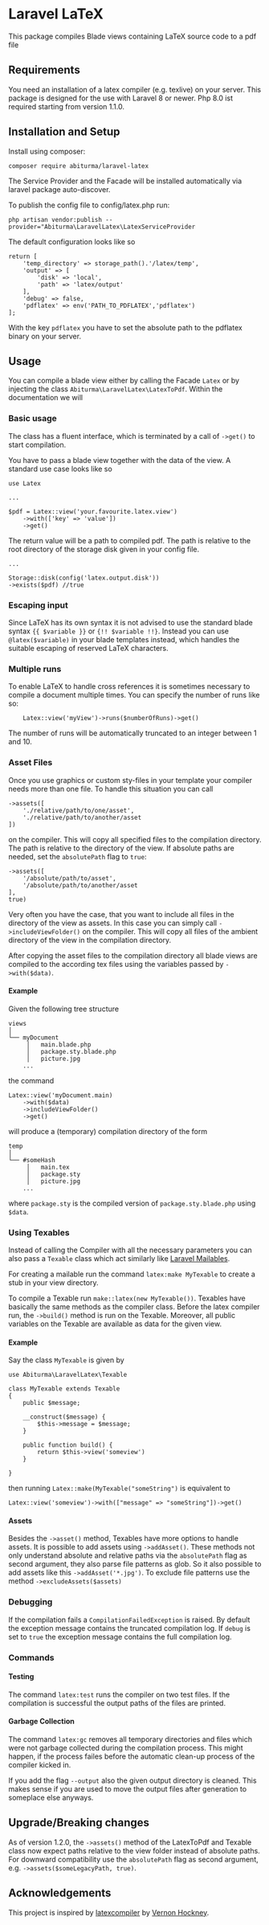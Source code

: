 # Laravel LaTeX

This package compiles Blade views containing LaTeX source code to a pdf file

## Requirements

You need an installation of a latex compiler (e.g. texlive) on your server. This package is designed for the use with Laravel 8 or newer. Php 8.0 ist required starting from version 1.1.0.  


## Installation and Setup

Install using composer:

`composer require abiturma/laravel-latex`

The Service Provider and the Facade will be installed automatically via laravel package auto-discover. 

To publish the config file to config/latex.php run:

`php artisan vendor:publish --provider="Abiturma\LaravelLatex\LatexServiceProvider`

The default configuration looks like so 

```
return [
    'temp_directory' => storage_path().'/latex/temp',
    'output' => [
        'disk' => 'local',
        'path' => 'latex/output' 
    ],
    'debug' => false, 
    'pdflatex' => env('PATH_TO_PDFLATEX','pdflatex')
];
```

With the key `pdflatex` you have to set the absolute path to the pdflatex binary on your server. 


## Usage

You can compile a blade view either by calling the Facade `Latex` or by injecting the class `Abiturma\LaravelLatex\LatexToPdf`. Within the documentation we will 


### Basic usage

The class has a fluent interface, which is terminated by a call of `->get()` to start compilation. 

You have to pass a blade view together with the data of the view. A standard use case looks like so 

```
use Latex

...

$pdf = Latex::view('your.favourite.latex.view')
    ->with(['key' => 'value'])
    ->get()

```
The return value will be a path to compiled pdf. The path is relative to the root directory of the storage disk given in your config file.  

```
...

Storage::disk(config('latex.output.disk'))
->exists($pdf) //true 

```


### Escaping input

Since LaTeX has its own syntax it is not advised to use the standard blade syntax `{{ $variable }}` or `{!! $variable !!}`. Instead you can use `@latex($variable)` in your blade templates instead, which handles the suitable escaping of reserved LaTeX characters. 


### Multiple runs

To enable LaTeX to handle cross references it is sometimes necessary to compile a document multiple times. You can specify the number of runs like so:  
```
    Latex::view('myView')->runs($numberOfRuns)->get()
```
The number of runs will be automatically truncated to an integer between 1 and 10. 

### Asset Files

Once you use graphics or custom sty-files in your template your compiler needs more than one file. To handle this situation you can call 
```
->assets([
    './relative/path/to/one/asset',
    './relative/path/to/another/asset
])
``` 
on the compiler. This will copy all specified files to the compilation directory. The path is relative to the directory of the view. If absolute paths are needed, set the `absolutePath` flag to `true`: 
```
->assets([
    '/absolute/path/to/asset',
    '/absolute/path/to/another/asset
],
true)
``` 

Very often you have the case, that you want to include all files in the directory of the view as assets. In this case you can simply call `->includeViewFolder()` on the compiler. This will copy all files of the ambient directory of the view in the compilation directory.

 After copying the asset files to the compilation directory all blade views are compiled to the according tex files using the variables passed by `->with($data)`. 

#### Example 

Given the following tree structure 
```
views
│
└── myDocument
     │   main.blade.php
     │   package.sty.blade.php 
     │   picture.jpg
    ...
```
the command
```
Latex::view('myDocument.main)
    ->with($data)
    ->includeViewFolder()
    ->get()
```
will produce a (temporary) compilation directory of the form 
```
temp
│
└── #someHash
     │   main.tex
     │   package.sty 
     │   picture.jpg
    ...
```
where `package.sty` is the compiled version of `package.sty.blade.php` using `$data`. 


### Using Texables
Instead of calling the Compiler with all the necessary parameters you can also pass a `Texable` class which act similarly like [Laravel Mailables](https://laravel.com/docs/master/mail#generating-mailables). 

For creating a mailable run the command `latex:make MyTexable` to create a stub in your view directory. 

To compile a Texable run `make::latex(new MyTexable())`. Texables have basically the same methods as the compiler class. Before the latex compiler run, the `->build()` method is run on the Texable. Moreover, all public variables on the Texable are available as data for the given view. 

#### Example 

Say the class `MyTexable` is given by

```
use Abiturma\LaravelLatex\Texable

class MyTexable extends Texable
{
    public $message;     

    __construct($message) {
        $this->message = $message;        
    }

    public function build() {
        return $this->view('someview')
    }
    
}

```
then running `Latex::make(MyTexable("someString")` is equivalent to 
```
Latex::view('someview')->with(["message" => "someString"])->get()
```

#### Assets
Besides the `->asset()` method, Texables have more options to handle assets. It is possible to add assets using `->addAsset()`. These methods not only understand absolute and relative paths via the `absolutePath` flag as second argument, they also parse file patterns as glob. So it also possible to add assets like this `->addAsset('*.jpg')`. To exclude file patterns use the method `->excludeAssets($assets)` 


### Debugging

If the compilation fails a `CompilationFailedException` is raised. By default the exception message contains the truncated compilation log. If `debug` is set to `true` the exception message contains the full compilation log. 


### Commands 

#### Testing

The command `latex:test` runs the compiler on two test files. If the compilation is successful the output paths of the files are printed. 

#### Garbage Collection 

The command `latex:gc` removes all temporary directories and files which were not garbage collected during the compilation process. This might happen, if the process failes before the automatic clean-up process of the compiler kicked in. 

If you add the flag `--output` also the given output directory is cleaned. This makes sense if you are used to move the output files after generation to someplace else anyways. 

## Upgrade/Breaking changes

As of version 1.2.0, the `->assets()` method of the LatexToPdf and Texable class now expect paths relative to the view folder instead of absolute paths. For downward compatibility use the `absolutePath` flag as second argument, e.g. `->assets($someLegacyPath, true)`.   


## Acknowledgements

This project is inspired by [latexcompiler](https://github.com/fvhockney/latexcompiler) by [Vernon Hockney](https://github.com/fvhockney).


